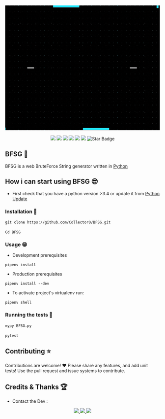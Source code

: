 <p align="center">
  <img width="720" height="405" src="https://github.com/Collector0/BFSG/blob/main/img/BFSG.gif">
</p>
<p align="center">
   <img src="https://img.shields.io/badge/Dev-Yezz123-green?style"/>
   <img src="https://img.shields.io/badge/language-python-blue?style"/>
   <img src="https://img.shields.io/github/license/Collector0/BFSG"/>
   <img src="https://img.shields.io/github/stars/Collector0/BFSG"/>
   <img src="https://img.shields.io/github/forks/Collector0/BFSG"/>
   <img src="https://visitor-badge.laobi.icu/badge?page_id=Collector0.Pretty-Readme">
   <img src="https://img.shields.io/static/v1?label=%F0%9F%8C%9F&message=If%20Useful&style=style=flat&color=BC4E99" alt="Star Badge"/>
</p>

## BFSG 🌙

BFSG is a web BruteForce String generator written in [Python](https://www.python.org/)

## How i can start using BFSG 😎

- First check that you have a python version >3.4 or update it from [Python Update](https://www.python.org/downloads/)

### Installation 🤘

```
git clone https://github.com/Collector0/BFSG.git

Cd BFSG
```
### Usage 😁

- Development prerequisites

```
pipenv install
```

- Production prerequisites

```
pipenv install --dev
```

- To activate project's virtualenv run:
```
pipenv shell
```
### Running the tests 🥱

```
mypy BFSG.py

pytest
```
## Contributing ⭐

Contributions are welcome! ❤ Please share any features, and add unit tests! Use the pull request and issue systems to contribute.

## Credits & Thanks 🏆

- Contact the Dev :
<p align="center">
	<a href="https://www.instagram.com/froggy__19/">
  <code><img src="https://img.shields.io/badge/Froggy__19%20-%23E4405F.svg?&style=for-the-badge&logo=Instagram&logoColor=white"/></code>
		</a>
	<a href="https://www.twitch.tv/yassertahiri">
  <code><img src="https://img.shields.io/badge/yassertahiri%20-%239146FF.svg?&style=for-the-badge&logo=Twitch&logoColor=white"/></code>
	</a>
	<a href="https://twitter.com/THyasser1">
  <code><img src="https://img.shields.io/badge/THyasser1%20-%231DA1F2.svg?&style=for-the-badge&logo=Twitter&logoColor=white"/></code>
  </a>
	
